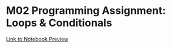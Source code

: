 # M02 Programming Assignment: Loops &amp; Conditionals

[Link to Notebook Preview](https://github.com/kschenk10-ivy-tech/SDEV-220_M02-Programming-Assignment-Loops-and-Conditionals/blob/main/M02-Programming-Assignment-Loops-and-Conditionals.ipynb)
